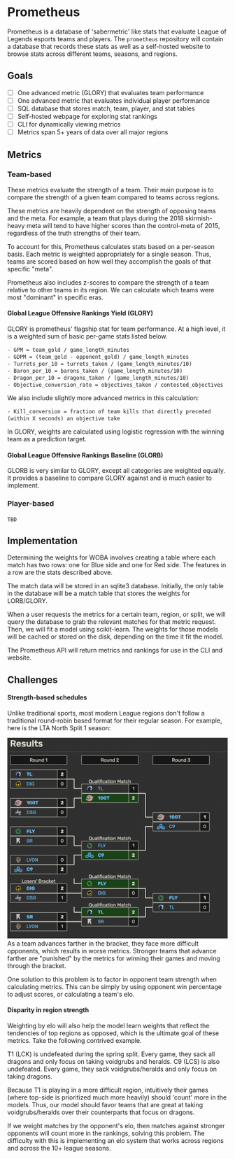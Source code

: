 # Prometheus

Prometheus is a database of 'sabermetric' like stats that evaluate League of Legends esports teams and players. The `prometheus` repository will contain a database that records these stats as well as a self-hosted website to browse stats across different teams, seasons, and regions.
## Goals
- [ ] One advanced metric (GLORY) that evaluates team performance
- [ ] One advanced metric that evaluates individual player performance
- [ ] SQL database that stores match, team, player, and stat tables
- [ ] Self-hosted webpage for exploring stat rankings
- [ ] CLI for dynamically viewing metrics
- [ ] Metrics span 5+ years of data over all major regions
## Metrics
### Team-based
These metrics evaluate the strength of a team. Their main purpose is to compare the strength of a given team compared to teams across regions. 

These metrics are heavily dependent on the strength of opposing teams and the meta. For example, a team that plays during the 2018 skirmish-heavy meta will tend to have higher scores than the control-meta of 2015, regardless of the truth strengths of their team.

To account for this, Prometheus calculates stats based on a per-season basis. Each metric is weighted appropriately for a single season. Thus, teams are scored based on how well they accomplish the goals of that specific "meta". 

Prometheus also includes z-scores to compare the strength of a team relative to other teams in its region. We can calculate which teams were most "dominant" in specific eras. 
#### Global League Offensive Rankings Yield (GLORY)
GLORY is prometheus' flagship stat for team performance. At a high level, it is a weighted sum of basic per-game stats listed below.

```
- GPM = team_gold / game_length_minutes
- GDPM = (team_gold - opponent_gold) / game_length_minutes
- Turrets_per_10 = turrets_taken / (game_length_minutes/10)
- Baron_per_10 = barons_taken / (game_length_minutes/10)
- Dragon_per_10 = dragons_taken / (game_length_minutes/10)
- Objective_conversion_rate = objectives_taken / contested_objectives
```

We also include slightly more advanced metrics in this calculation:

```
- Kill_conversion = fraction of team kills that directly preceded (within X seconds) an objective take
```

In GLORY, weights are calculated using logistic regression with the winning team as a prediction target. 
#### Global League Offensive Rankings Baseline (GLORB)
GLORB is very similar to GLORY, except all categories are weighted equally. It provides a baseline to compare GLORY against and is much easier to implement.
### Player-based
`TBD`
## Implementation
Determining the weights for WOBA involves creating a table where each match has two rows: one for Blue side and one for Red side. The features in a row are the stats described above.

The match data will be stored in an sqlite3 database. Initially, the only table in the database will be a match table that stores the weights for LORB/GLORY. 

When a user requests the metrics for a certain team, region, or split, we will query the database to grab the relevant matches for that metric request. Then, we will fit a model using scikit-learn. The weights for those models will be cached or stored on the disk, depending on the time it fit the model. 

The Prometheus API will return metrics and rankings for use in the CLI and website.
## Challenges
#### Strength-based schedules
Unlike traditional sports, most modern League regions don't follow a traditional round-robin based format for their regular season. For example, here is the LTA North Split 1 season: 

![LTA North playoffs](./docs/images/playoffs.png)
As a team advances farther in the bracket, they face more difficult opponents, which results in worse metrics. Stronger teams that advance farther are "punished" by the metrics for winning their games and moving through the bracket. 

One solution to this problem is to factor in opponent team strength when calculating metrics. This can be simply by using opponent win percentage to adjust scores, or calculating a team's elo. 
#### Disparity in region strength
Weighting by elo will also help the model learn weights that reflect the tendencies of top regions as opposed, which is the ultimate goal of these metrics. Take the following contrived example.

T1 (LCK) is undefeated during the spring split. Every game, they sack all dragons and only focus on taking voidgrubs and heralds. C9 (LCS) is also undefeated. Every game, they sack voidgrubs/heralds and only focus on taking dragons.

Because T1 is playing in a more difficult region, intuitively their games (where top-side is prioritized much more heavily) should 'count' more in the models. Thus, our model should favor teams that are great at taking voidgrubs/heralds over their counterparts that focus on dragons. 

If we weight matches by the opponent's elo, then matches against stronger opponents will count more in the rankings, solving this problem. The difficulty with this is implementing an elo system that works across regions and across the 10+ league seasons.